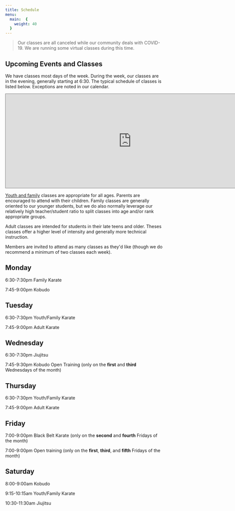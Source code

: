 ```yaml
---
title: Schedule
menu: 
  main:  {
    weight: 40
  }
---
```


> Our classes are all canceled while our community deals with COVID-19. We are running some virtual classes during this time. 

## Upcoming Events and Classes

We have classes most days of the week. During the week, our classes are in the evening, generally starting at 6:30. The typical schedule of classes is listed below. Exceptions are noted in our calendar.

<iframe src="https://calendar.google.com/calendar/embed?height=300&amp;wkst=1&amp;bgcolor=%23ffffff&amp;ctz=America%2FToronto&amp;src=MTZxOGkybGpucXFsdHZ2MmY0N2E0bTBlbTBAZ3JvdXAuY2FsZW5kYXIuZ29vZ2xlLmNvbQ&amp;color=%23A79B8E&amp;mode=AGENDA" style="border:solid 1px #777" width="800" height="300" frameborder="0" scrolling="no"></iframe>

[Youth and family](/family) classes are appropriate for all ages. Parents are encouraged to attend with their children. Family classes are generally oriented to our younger students, but we do also normally leverage our relatively high teacher/student ratio to split classes into age and/or rank appropriate groups.

Adult classes are intended for students in their late teens and older. Theses classes offer a higher level of intensity and generally more technical instruction.

Members are invited to attend as many classes as they'd like (though we do recommend a minimum of two classes each week).

## Monday

6:30-7:30pm Family Karate

7:45-9:00pm Kobudo

## Tuesday

6:30-7:30pm Youth/Family Karate

7:45-9:00pm Adult Karate

## Wednesday

6:30-7:30pm Jiujitsu

7:45-9:30pm Kobudo Open Training (only on the **first** and **third** Wednesdays of the month)

## Thursday

6:30-7:30pm Youth/Family Karate

7:45-9:00pm Adult Karate

## Friday

7:00-9:00pm Black Belt Karate (only on the **second** and **fourth** Fridays of the month)

7:00-9:00pm Open training (only on the **first**, **third**, and **fifth** Fridays of the month)

## Saturday

8:00-9:00am Kobudo

9:15-10:15am Youth/Family Karate

10:30-11:30am Jiujitsu
